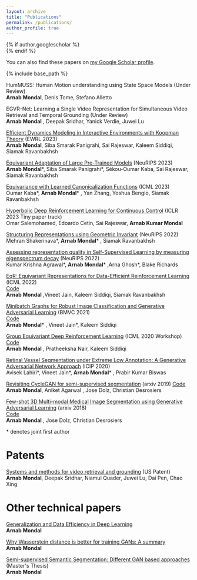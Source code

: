 ```yaml
---
layout: archive
title: "Publications"
permalink: /publications/
author_profile: true
---
```


{% if author.googlescholar %}  
{% endif %}

You can also find these papers on [my Google Scholar profile](https://scholar.google.com/citations?user=NhWR4yIAAAAJ&hl=en).

{% include base_path %}

HumMUSS: Human Motion understanding using State Space Models
(Under Review)\
**Arnab Mondal**, Denis Tome, Stefano Alletto

EGVR-Net: Learning a Single Video Representation for Simultaneous Video Retrieval and Temporal Grounding
(Under Review)\
**Arnab Mondal** , Deepak Sridhar, Yanick Verdie, Juwei Lu

[Efficient Dynamics Modeling in Interactive Environments with Koopman Theory](https://arxiv.org/abs/2306.11941)
(EWRL 2023)\
**Arnab Mondal**, Siba Smarak Panigrahi, Sai Rajeswar, Kaleem Siddiqi, Siamak Ravanbakhsh

[Equivariant Adaptation of Large Pre-Trained Models](https://arxiv.org/abs/2310.01647)
(NeuRIPS 2023)\
**Arnab Mondal**\*, Siba Smarak Panigrahi\*, Sékou-Oumar Kaba, Sai Rajeswar, Siamak Ravanbakhsh

[Equivariance with Learned Canonicalization Functions](https://proceedings.mlr.press/v202/kaba23a/kaba23a.pdf)
(ICML 2023)\
Oumar Kaba\*, **Arnab Mondal**\* , Yan Zhang, Yoshua Bengio, Siamak Ravanbakhsh

[Hyperbolic Deep Reinforcement Learning for Continuous Control](https://openreview.net/forum?id=Mrz9PgP3sT)
(ICLR 2023 Tiny paper track)\
Omar Salemohamed, Edoardo Cetin, Sai Rajeswar, **Arnab Kumar Mondal**

[Structuring Representations using Geometric Invariant](https://nips.cc/Conferences/2022/Schedule?showEvent=52839)
(NeuRIPS 2022)\
Mehran Shakerinava\*, **Arnab Mondal**\* , Siamak Ravanbakhsh


[Assessing representation quality in Self-Supervised Learning by measuring eigenspectrum decay](https://nips.cc/Conferences/2022/Schedule?showEvent=53893)
(NeuRIPS 2022)\
Kumar Krishna Agrawal\*, **Arnab Mondal**\* ,Arna Ghosh\*, Blake Richards


[EqR: Equivariant Representations for Data-Efficient Reinforcement Learning](https://proceedings.mlr.press/v162/mondal22a.html)
(ICML 2022)  
[Code](https://github.com/arnab39/Symmetry-RL)\
**Arnab Mondal** ,Vineet Jain, Kaleem Siddiqi, Siamak Ravanbakhsh



[Minibatch Graphs for Robust Image Classification and Generative Adversarial Learning](https://arxiv.org/abs/2007.03437)
(BMVC 2021)  
[Code](https://github.com/arnab39)\
**Arnab Mondal**\* , Vineet Jain\*, Kaleem Siddiqi

[Group Equivariant Deep Reinforcement Learning](https://arxiv.org/abs/2007.03437)
(ICML 2020 Workshop)  
[Code](https://github.com/arnab39/EquivariantDQN)\
**Arnab Mondal** , Pratheeksha Nair, Kaleem Siddiqi

[Retinal Vessel Segmentation under Extreme Low Annotation: A Generative Adversarial Network Approach](https://arxiv.org/pdf/1809.01348.pdf)
(ICIP 2020)  
Avisek Lahiri\*, Vineet Jain\*, **Arnab Mondal**\* , Prabir Kumar Biswas

[Revisiting CycleGAN for semi-supervised segmentation](https://arxiv.org/abs/1908.11569)
(arxiv 2019)
[Code](https://github.com/arnab39/Semi-supervised-segmentation-cycleGAN)\
**Arnab Mondal**, Aniket Agarwal , Jose Dolz, Christian Desrosiers

[Few-shot 3D Multi-modal Medical Image Segmentation using Generative Adversarial Learning](https://arxiv.org/abs/1810.12241)
(arxiv 2018)  
[Code](https://github.com/arnab39/FewShot_GAN-Unet3D)\
**Arnab Mondal** , Jose Dolz, Christian Desrosiers

\* denotes joint first author

Patents
======
[Systems and methods for video retrieval and grounding](https://patents.google.com/patent/US20230153352A1/en)
(US Patent)\
**Arnab Mondal**, Deepak Sridhar, Niamul Quader, Juwei Lu, Dai Pen, Chao Xing 

Other technical papers 
======
[Generalization and Data Efficiency in Deep Learning](http://arnab39.github.io/files/Generalization_and_Data_Efficiency_in_Deep_Learning.pdf)  
**Arnab Mondal** 

[Why Wasserstein distance is better for training GANs: A summary](http://arnab39.github.io/files/Wasserstein_distance_term_paper.pdf)  
**Arnab Mondal**

[Semi-supervised Semantic Segmentation: Different GAN based approaches](http://arnab39.github.io/files/Mtech_Thesis_Final_IITKgp.pdf) (Master's Thesis)  
**Arnab Mondal**
